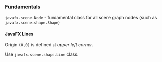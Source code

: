 ### Fundamentals

`javafx.scene.Node` - fundamental class for all scene graph nodes (such as `javafx.scene.shape.Shape`)

#### JavaFX Lines

Origin `(0,0)` is defined at *upper left corner*.

Use `javafx.scene.shape.Line` class.
